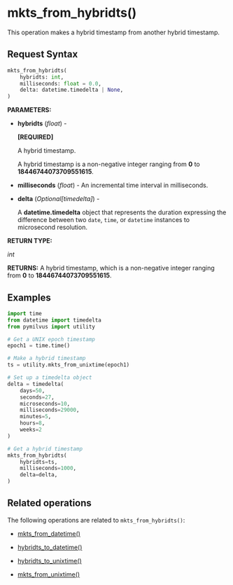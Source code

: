 # mkts_from_hybridts()

This operation makes a hybrid timestamp from another hybrid timestamp.

## Request Syntax

```python
mkts_from_hybridts(
    hybridts: int,
    milliseconds: float = 0.0,
    delta: datetime.timedelta | None,
)
```

__PARAMETERS:__

- __hybridts__ (_float_) -

    __[REQUIRED]__

    A hybrid timestamp.

    A hybrid timestamp is a non-negative integer ranging from __0__ to __18446744073709551615__.

- __milliseconds__ (_float_) -
An incremental time interval in milliseconds.

- __delta__ (_Optional[timedelta]_) -

    A __datetime.timedelta__ object that represents the duration expressing the difference between two `date`, `time`, or `datetime` instances to microsecond resolution.

__RETURN TYPE:__

_int_

__RETURNS:__
A hybrid timestamp, which is a non-negative integer ranging from __0__ to __18446744073709551615__.

## __Examples__

```python
import time
from datetime import timedelta
from pymilvus import utility

# Get a UNIX epoch timestamp
epoch1 = time.time()

# Make a hybrid timestamp
ts = utility.mkts_from_unixtime(epoch1)

# Set up a timedelta object
delta = timedelta(
    days=50,
    seconds=27,
    microseconds=10,
    milliseconds=29000,
    minutes=5,
    hours=8,
    weeks=2
)

# Get a hybrid timestamp
mkts_from_hybridts(
    hybridts=ts,
    milliseconds=1000,
    delta=delta,
)
```

## Related operations

The following operations are related to `mkts_from_hybridts()`:

- [mkts_from_datetime()](./mkts_from_datetime.md)

- [hybridts_to_datetime()](./hybridts_to_datetime.md)

- [hybridts_to_unixtime()](./hybridts_to_unixtime.md)

- [mkts_from_unixtime()](./mkts_from_unixtime.md)

